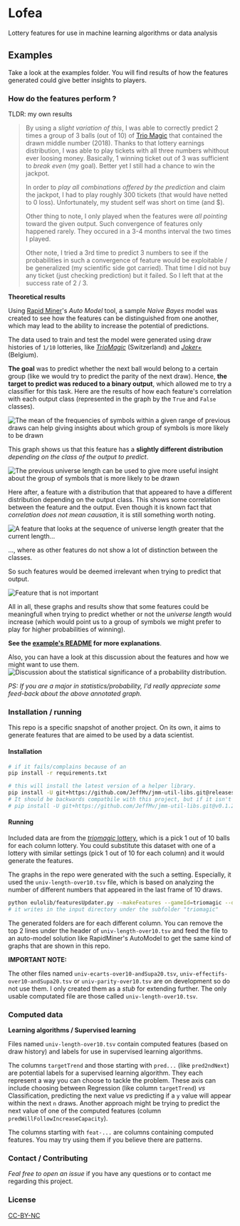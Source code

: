 # Lofea
Lottery features for use in machine learning algorithms or data analysis


Examples
--------
Take a look at the examples folder.
You will find results of how the features generated could give better insights to players.

### How do the features perform ?

TLDR: my own results
> By using a *slight variation of this*, I was able to correctly predict 2 times a group of 3 balls (out of 10) of [Trio Magic](https://jeux.loro.ch/games/magic3) that contained the drawn middle number (2018). Thanks to that lottery earnings distribution, I was able to play tickets with all three numbers whithout ever loosing money. Basically, 1 winning ticket out of 3 was sufficient to *break even* (my goal). Better yet I still had a chance to win the jackpot.
> 
> In order to *play all combinations offered by the prediction* and claim the jackpot, I had to play roughly 300 tickets (that would have netted to 0 loss). Unfortunately, my student self was short on time (and $).
> 
> Other thing to note, I only played when the features were *all pointing* toward the given output. Such convergence of features only happened rarely. They occured in a 3-4 months interval the two times I played.
> 
> Other note, I tried a 3rd time to predict 3 numbers to see if the probabilities in such a convergence of feature would be exploitable / be generalized (my scientific side got carried). That time I did not buy any ticket (just checking prediction) but it failed. So I left that at the success rate of 2 / 3.


**Theoretical results**

Using [Rapid Miner](http://rapidminer.com)'s *Auto Model* tool, a sample *Naive Bayes* model was created to 
see how the features can be distinguished from one another, which may lead to the ability to increase the
potential of predictions.

The data used to train and test the model were generated using draw histories of `1/10` lotteries, like [*TrioMagic*](https://jeux.loro.ch/games/magic3) (Switzerland) and [*Joker+*](https://www.loterie-nationale.be/nos-jeux/joker-plus/resultats-tirage) (Belgium).

**The goal** was to predict whether the next ball would belong to a certain group (like we would try to predict the parity of the next draw). Hence, **the target to predict was reduced to a binary output**, which allowed me to try a classifier for this task. Here are the results of how each feature's correlation with each output class (represented in the graph by the `True` and `False` classes).

![The mean of the frequencies of symbols within a given range of previous draws can help giving insights about which group of symbols is more likely to be drawn](examples/RapidMiner-featuresUpdater-Ulen-willIncrease-prediction/performance-per-feature/Feat-Effectifs-Over10-andSupa20-MeanEffsin.png)

This graph shows us that this feature has a **slightly different distribution** *depending on the class of the output to predict*.


![The previous universe length can be used to give more useful insight about the group of symbols that is more likely to be drawn](examples/RapidMiner-featuresUpdater-Ulen-willIncrease-prediction/performance-per-feature/Feat-UniverseLength-Over10.png)


Here after, a feature with a distribution that that appeared to have a different distribution depending on the output class. This shows some correlation between the feature and the output. Even though it is known fact that *correlation does not mean causation*, it is still something worth noting.

![A feature that looks at the sequence of universe length greater that the current length...](examples/RapidMiner-featuresUpdater-Ulen-willIncrease-prediction/performance-per-feature/Feat-UniverseLength-Over10-greatherThanSerie.png)


..., where as other features do not show a lot of distinction between the classes.

So such features would be deemed irrelevant when trying to predict that output.


![Feature that is not important](examples/RapidMiner-featuresUpdater-Ulen-willIncrease-prediction/performance-per-feature/Feat-UniverseLength-Over10-CanIncreaseOf.png)


All in all, these graphs and results show that some features could be meaningfull when trying to predict whether or not the *universe length* would increase (which would point us to a group of symbols we might prefer to play for higher probabilities of winning).

**See the [example's README](examples/RapidMiner-featuresUpdater-Ulen-willIncrease-prediction/README.md) for more explanations**.

Also, you can have a look at this discussion about the features and how we might want to use them.
![Discussion about the statistical significance of a probability distribution.](insights-discussions/Featutres-measures--annotated.png)

*PS: If you are a major in statistics/probability, I'd really appreciate some feed-back about the above annotated graph.*



### Installation / running

This repo is a specific snapshot of another project. On its own, it aims to generate features that are aimed to be used by a data scientist.

#### Installation

```bash
# if it fails/complains because of an
pip install -r requirements.txt

# this will install the latest version of a helper library.
pip install -U git+https://github.com/JeffMv/jmm-util-libs.git@releases
# It should be backwards compatbile with this project, but if it isn't for some reason, you can always:
# pip install -U git+https://github.com/JeffMv/jmm-util-libs.git@v0.1.2.8.4
```



#### Running

Included data are from the [*triomagic* lottery](https://jeux.loro.ch/games/magic3/results), which is a pick 1 out of 10 balls for each column lottery. You could substitute this dataset with one of a lottery with similar settings (pick 1 out of 10 for each column) and it would generate the features.

The graphs in the repo were generated with the such a setting. Especially, it used the `univ-length-over10.tsv` file, which is based on analyzing the number of different numbers that appeared in the last frame of 10 draws.

```bash
python eulolib/featuresUpdater.py --makeFeatures --gameId=triomagic --draws="data/example-inputs/TrioMagic-results.txt" --saveDir="triomagic"
# it writes in the input directory under the subfolder "triomagic"
```

The generated folders are for each different column. You can remove the top 2 lines under the header of `univ-length-over10.tsv` and feed the file to an auto-model solution like RapidMiner's AutoModel to get the same kind of graphs that are shown in this repo.

**IMPORTANT NOTE:**

The other files named `univ-ecarts-over10-andSupa20.tsv`, `univ-effectifs-over10-andSupa20.tsv` or `univ-parity-over10.tsv` are on development so do not use them. I only created them as a *stub* for extending further. The only usable computated file are those called `univ-length-over10.tsv`.



### Computed data

**Learning algorithms / Supervised learning**

Files named `univ-length-over10.tsv` contain computed features (based on draw history) and labels for use in supervised learning algorithms.

The columns `targetTrend` and those starting with `pred...` (like `pred2ndNext`) are potential labels for a supervised learning algorithm. They each represent a way you can choose to tackle the problem. These axis can include choosing between Regression (like column `targetTrend`) *vs* Classification, predicting the next value *vs* predicting if a `y` value will appear within the next `n` draws. Another approach might be trying to predict the next value of one of the computed features (column `predWillFollowIncreaseCapacity`).

The columns starting with `feat-...` are columns containing computed features. You may try using them if you believe there are patterns.



### Contact / Contributing

*Feal free to open an issue* if you have any questions or to contact me regarding this project.



### License

[CC-BY-NC](https://creativecommons.org/licenses/by-nc/2.0/)



